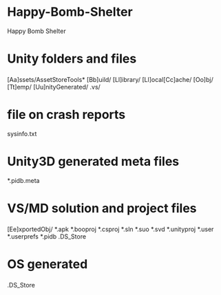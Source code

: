 # Happy-Bomb-Shelter
Happy Bomb Shelter
###
# Unity folders and files
###
[Aa]ssets/AssetStoreTools*
[Bb]uild/
[Ll]ibrary/
[Ll]ocal[Cc]ache/
[Oo]bj/
[Tt]emp/
[Uu]nityGenerated/
.vs/

# file on crash reports
sysinfo.txt
# Unity3D generated meta files
*.pidb.meta

###
# VS/MD solution and project files
###
[Ee]xportedObj/
*.apk
*.booproj
*.csproj
*.sln
*.suo
*.svd
*.unityproj
*.user
*.userprefs
*.pidb
.DS_Store

###
# OS generated
###
.DS_Store



